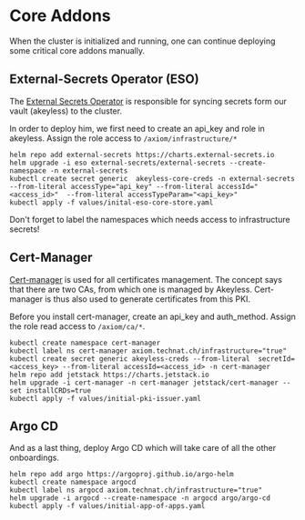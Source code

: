 # Core Addons

When the cluster is initialized and running, one can continue deploying some critical core addons manually.

## External-Secrets Operator (ESO)

The [External Secrets Operator](https://external-secrets.io/latest/introduction/getting-started/) is responsible for syncing secrets form our vault (akeyless) to the cluster.

In order to deploy him, we first need to create an api_key and role in akeyless. Assign the role access to `/axiom/infrastructure/*`

```
helm repo add external-secrets https://charts.external-secrets.io
helm upgrade -i eso external-secrets/external-secrets --create-namespace -n external-secrets 
kubectl create secret generic  akeyless-core-creds -n external-secrets --from-literal accessType="api_key" --from-literal accessId="<access_id>"  --from-literal accessTypeParam="<api_key>"
kubectl apply -f values/inital-eso-core-store.yaml
```

Don't forget to label the namespaces which needs access to infrastructure secrets!

## Cert-Manager

[Cert-manager](https://cert-manager.io/docs/installation/) is used for all certificates management. The concept says that there are two CAs, from which one is managed by Akeyless. Cert-manager is thus also used to generate certificates from this PKI.

Before you install cert-manager, create an api_key and auth_method. Assign the role read access to `/axiom/ca/*`.

```
kubectl create namespace cert-manager 
kubectl label ns cert-manager axiom.technat.ch/infrastructure="true" 
kubectl create secret generic akeyless-creds --from-literal  secretId=<access_key> --from-literal accessId=<access_id> -n cert-manager
helm repo add jetstack https://charts.jetstack.io
helm upgrade -i cert-manager -n cert-manager jetstack/cert-manager --set installCRDs=true
kubectl apply -f values/initial-pki-issuer.yaml
```

## Argo CD

And as a last thing, deploy Argo CD which will take care of all the other onboardings.

```
helm repo add argo https://argoproj.github.io/argo-helm
kubectl create namespace argocd
kubectl label ns argocd axiom.technat.ch/infrastructure="true"
helm upgrade -i argocd --create-namespace -n argocd argo/argo-cd 
kubectl apply -f values/initial-app-of-apps.yaml
```